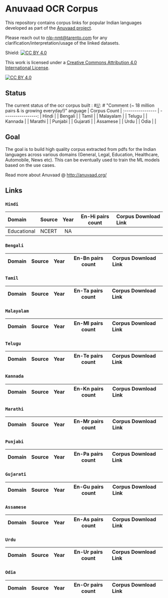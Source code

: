# Anuvaad OCR Corpus
This repository contains corpus links for popular Indian languages developed as part of the [Anuvaad project](http://anuvaad.org).
>
Please reach out to nlp-nmt@tarento.com for any clarification/interpretation/usage of the linked datasets.


Shield: [![CC BY 4.0][cc-by-shield]][cc-by]

This work is licensed under a
[Creative Commons Attribution 4.0 International License][cc-by].

[![CC BY 4.0][cc-by-image]][cc-by]

[cc-by]: http://creativecommons.org/licenses/by/4.0/
[cc-by-image]: https://i.creativecommons.org/l/by/4.0/88x31.png
[cc-by-shield]: https://img.shields.io/badge/License-CC%20BY%204.0-lightgrey.svg

## Status
The current status of the ocr corpus built :
#[//]: # "Comment (~ 18 million pairs & is growing everyday!)"
anguage | Corpus Count  |
:---------------- | -----------------: |
Hindi     | | 
Bengali   | |
Tamil     | |
Malayalam | |
Telugu    | |
Kannada   | |
Marathi   | |
Punjabi   | |
Gujarati  | |
Assamese  | |
Urdu      | |
Odia      | |



## Goal
The goal is to build high quality corpus extracted from pdfs for the Indian languages across various domains (General, Legal, Education, Healthcare, Automobile, News etc).
This can be eventually used to train the ML models based on the use cases.
>
Read more about Anuvaad @ http://anuvaad.org/
>
[//]: # "Comment The code for building the below mentioned datasets are available under https://github.com/project-anuvaad/anuvaad-corpus-tools"
>
>
## Links
###  `Hindi`

Domain | Source | Year  | En-Hi pairs count | Corpus Download Link |
:--- |:--- | :---: | :---: | :--- |
Educational |NCERT | NA  | | |


### `Bengali`

Domain | Source | Year  | En-Bn pairs count | Corpus Download Link |
:--- |:--- | :---: | :---: | :--- |


### `Tamil`

Domain | Source | Year  | En-Ta pairs count | Corpus Download Link |
:--- |:--- | :---: | :---: | :--- |


### `Malayalam`

Domain | Source | Year  | En-Ml pairs count | Corpus Download Link |
:--- |:--- | :---: | :---: | :--- |


### `Telugu`

Domain | Source | Year  | En-Te pairs count | Corpus Download Link |
:--- |:--- | :---: | :---: | :--- |


### `Kannada`

Domain | Source | Year  | En-Kn pairs count | Corpus Download Link |
:--- |:--- | :---: | :---: | :--- |


### `Marathi`

Domain | Source | Year  | En-Mr pairs count | Corpus Download Link |
:--- |:--- | :---: | :---: | :--- |


### `Punjabi`

Domain | Source | Year  | En-Pa pairs count | Corpus Download Link |
:--- |:--- | :---: | :---: | :--- |


### `Gujarati`

Domain | Source | Year  | En-Gu pairs count | Corpus Download Link |
:--- |:--- | :---: | :---: | :--- |


### `Assamese`

Domain | Source | Year  | En-As pairs count | Corpus Download Link |
:--- |:--- | :---: | :---: | :--- |


### `Urdu`

Domain | Source | Year  | En-Ur pairs count | Corpus Download Link |
:--- |:--- | :---: | :---: | :--- |


### `Odia`

Domain | Source | Year  | En-Or pairs count | Corpus Download Link |
:--- |:--- | :---: | :---: | :--- |
